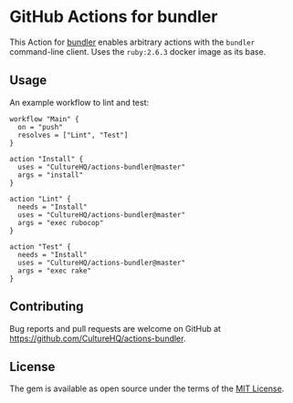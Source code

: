 # GitHub Actions for bundler

This Action for [bundler](https://bundler.io/) enables arbitrary actions with the `bundler` command-line client. Uses the `ruby:2.6.3` docker image as its base.

## Usage

An example workflow to lint and test:

```hcl
workflow "Main" {
  on = "push"
  resolves = ["Lint", "Test"]
}

action "Install" {
  uses = "CultureHQ/actions-bundler@master"
  args = "install"
}

action "Lint" {
  needs = "Install"
  uses = "CultureHQ/actions-bundler@master"
  args = "exec rubocop"
}

action "Test" {
  needs = "Install"
  uses = "CultureHQ/actions-bundler@master"
  args = "exec rake"
}
```

## Contributing

Bug reports and pull requests are welcome on GitHub at https://github.com/CultureHQ/actions-bundler.

## License

The gem is available as open source under the terms of the [MIT License](https://opensource.org/licenses/MIT).
